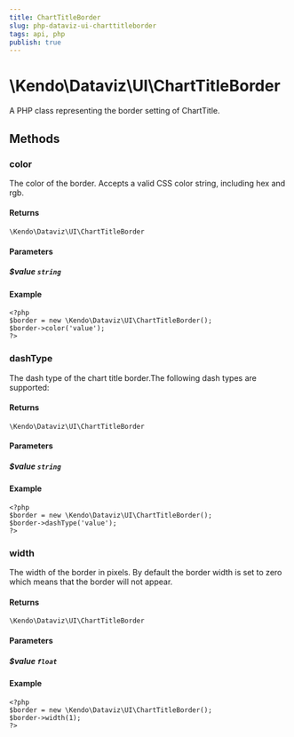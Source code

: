```yaml
---
title: ChartTitleBorder
slug: php-dataviz-ui-charttitleborder
tags: api, php
publish: true
---
```


# \Kendo\Dataviz\UI\ChartTitleBorder

A PHP class representing the border setting of ChartTitle.


## Methods

### color
The color of the border. Accepts a valid CSS color string, including hex and rgb.

#### Returns
`\Kendo\Dataviz\UI\ChartTitleBorder`

#### Parameters

##### $value `string`



#### Example 
    <?php
    $border = new \Kendo\Dataviz\UI\ChartTitleBorder();
    $border->color('value');
    ?>

### dashType
The dash type of the chart title border.The following dash types are supported:

#### Returns
`\Kendo\Dataviz\UI\ChartTitleBorder`

#### Parameters

##### $value `string`



#### Example 
    <?php
    $border = new \Kendo\Dataviz\UI\ChartTitleBorder();
    $border->dashType('value');
    ?>

### width
The width of the border in pixels. By default the border width is set to zero which means that the border will not appear.

#### Returns
`\Kendo\Dataviz\UI\ChartTitleBorder`

#### Parameters

##### $value `float`



#### Example 
    <?php
    $border = new \Kendo\Dataviz\UI\ChartTitleBorder();
    $border->width(1);
    ?>

 
